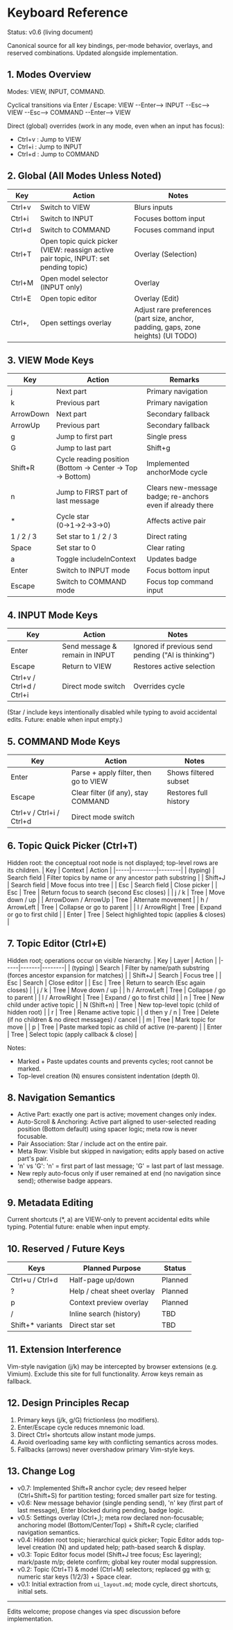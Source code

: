 # Keyboard Reference

Status: v0.6 (living document)

Canonical source for all key bindings, per-mode behavior, overlays, and reserved combinations. Updated alongside implementation.

## 1. Modes Overview
Modes: VIEW, INPUT, COMMAND.

Cyclical transitions via Enter / Escape:
VIEW --Enter--> INPUT --Esc--> VIEW --Esc--> COMMAND --Enter--> VIEW

Direct (global) overrides (work in any mode, even when an input has focus):
- Ctrl+v : Jump to VIEW
- Ctrl+i : Jump to INPUT
- Ctrl+d : Jump to COMMAND

## 2. Global (All Modes Unless Noted)
| Key | Action | Notes |
|-----|--------|-------|
| Ctrl+v | Switch to VIEW | Blurs inputs |
| Ctrl+i | Switch to INPUT | Focuses bottom input |
| Ctrl+d | Switch to COMMAND | Focuses command input |
| Ctrl+T | Open topic quick picker (VIEW: reassign active pair topic, INPUT: set pending topic) | Overlay (Selection) |
| Ctrl+M | Open model selector (INPUT only) | Overlay |
| Ctrl+E | Open topic editor | Overlay (Edit) |
| Ctrl+, | Open settings overlay | Adjust rare preferences (part size, anchor, padding, gaps, zone heights) (UI TODO) |

## 3. VIEW Mode Keys
| Key | Action | Remarks |
|-----|--------|---------|
| j | Next part | Primary navigation |
| k | Previous part | Primary navigation |
| ArrowDown | Next part | Secondary fallback |
| ArrowUp | Previous part | Secondary fallback |
| g | Jump to first part | Single press |
| G | Jump to last part | Shift+g |
| Shift+R | Cycle reading position (Bottom → Center → Top → Bottom) | Implemented anchorMode cycle |
| n | Jump to FIRST part of last message | Clears new-message badge; re-anchors even if already there |
| * | Cycle star (0→1→2→3→0) | Affects active pair |
| 1 / 2 / 3 | Set star to 1 / 2 / 3 | Direct rating |
| Space | Set star to 0 | Clear rating |
| a | Toggle includeInContext | Updates badge |
| Enter | Switch to INPUT mode | Focus bottom input |
| Escape | Switch to COMMAND mode | Focus top command input |

## 4. INPUT Mode Keys
| Key | Action | Notes |
|-----|--------|-------|
| Enter | Send message & remain in INPUT | Ignored if previous send pending ("AI is thinking") |
| Escape | Return to VIEW | Restores active selection |
| Ctrl+v / Ctrl+d / Ctrl+i | Direct mode switch | Overrides cycle |

(Star / include keys intentionally disabled while typing to avoid accidental edits. Future: enable when input empty.)

## 5. COMMAND Mode Keys
| Key | Action | Notes |
|-----|--------|-------|
| Enter | Parse + apply filter, then go to VIEW | Shows filtered subset |
| Escape | Clear filter (if any), stay COMMAND | Restores full history |
| Ctrl+v / Ctrl+i / Ctrl+d | Direct mode switch | |

## 6. Topic Quick Picker (Ctrl+T)
Hidden root: the conceptual root node is not displayed; top-level rows are its children.
| Key | Context | Action |
|-----|---------|--------|
| (typing) | Search field | Filter topics by name or any ancestor path substring |
| Shift+J | Search field | Move focus into tree |
| Esc | Search field | Close picker |
| Esc | Tree | Return focus to search (second Esc closes) |
| j / k | Tree | Move down / up |
| ArrowDown / ArrowUp | Tree | Alternate movement |
| h / ArrowLeft | Tree | Collapse or go to parent |
| l / ArrowRight | Tree | Expand or go to first child |
| Enter | Tree | Select highlighted topic (applies & closes) |

## 7. Topic Editor (Ctrl+E)
Hidden root; operations occur on visible hierarchy.
| Key | Layer | Action |
|-----|-------|--------|
| (typing) | Search | Filter by name/path substring (forces ancestor expansion for matches) |
| Shift+J | Search | Focus tree |
| Esc | Search | Close editor |
| Esc | Tree | Return to search (Esc again closes) |
| j / k | Tree | Move down / up |
| h / ArrowLeft | Tree | Collapse / go to parent |
| l / ArrowRight | Tree | Expand / go to first child |
| n | Tree | New child under active topic |
| N (Shift+n) | Tree | New top-level topic (child of hidden root) |
| r | Tree | Rename active topic |
| d then y / n | Tree | Delete (if no children & no direct messages) / cancel |
| m | Tree | Mark topic for move |
| p | Tree | Paste marked topic as child of active (re-parent) |
| Enter | Tree | Select topic (apply callback & close) |

Notes:
- Marked + Paste updates counts and prevents cycles; root cannot be marked.
- Top-level creation (N) ensures consistent indentation (depth 0).

## 8. Navigation Semantics
- Active Part: exactly one part is active; movement changes only index.
- Auto-Scroll & Anchoring: Active part aligned to user-selected reading position (Bottom default) using spacer logic; meta row is never focusable.
- Pair Association: Star / include act on the entire pair.
- Meta Row: Visible but skipped in navigation; edits apply based on active part's pair.
- 'n' vs 'G': 'n' = first part of last message; 'G' = last part of last message.
- New reply auto-focus only if user remained at end (no navigation since send); otherwise badge appears.

## 9. Metadata Editing
Current shortcuts (*, a) are VIEW-only to prevent accidental edits while typing. Potential future: enable when input empty.

## 10. Reserved / Future Keys
| Keys | Planned Purpose | Status |
|------|------------------|--------|
| Ctrl+u / Ctrl+d | Half-page up/down | Planned |
| ? | Help / cheat sheet overlay | Planned |
| p | Context preview overlay | Planned |
| / | Inline search (history) | TBD |
| Shift+* variants | Direct star set | TBD |

## 11. Extension Interference
Vim-style navigation (j/k) may be intercepted by browser extensions (e.g. Vimium). Exclude this site for full functionality. Arrow keys remain as fallback.

## 12. Design Principles Recap
1. Primary keys (j/k, g/G) frictionless (no modifiers).
2. Enter/Escape cycle reduces mnemonic load.
3. Direct Ctrl+<mode> shortcuts allow instant mode jumps.
4. Avoid overloading same key with conflicting semantics across modes.
5. Fallbacks (arrows) never overshadow primary Vim-style keys.

## 13. Change Log
- v0.7: Implemented Shift+R anchor cycle; dev reseed helper (Ctrl+Shift+S) for partition testing; forced smaller part size for testing.
- v0.6: New message behavior (single pending send), 'n' key (first part of last message), Enter blocked during pending, badge logic.
- v0.5: Settings overlay (Ctrl+,); meta row declared non-focusable; anchoring model (Bottom/Center/Top) + Shift+R cycle; clarified navigation semantics.
- v0.4: Hidden root topic; hierarchical quick picker; Topic Editor adds top-level creation (N) and updated help; path-based search & display.
- v0.3: Topic Editor focus model (Shift+J tree focus; Esc layering); mark/paste m/p; delete confirm; global key router modal suppression.
- v0.2: Topic (Ctrl+T) & model (Ctrl+M) selectors; replaced gg with g; numeric star keys (1/2/3) + Space clear.
- v0.1: Initial extraction from `ui_layout.md`; mode cycle, direct shortcuts, initial sets.

---
Edits welcome; propose changes via spec discussion before implementation.
